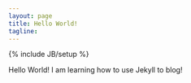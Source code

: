 ```yaml
---
layout: page
title: Hello World!
tagline: 
---
```

{% include JB/setup %}

Hello World! I am learning how to use Jekyll to blog!


